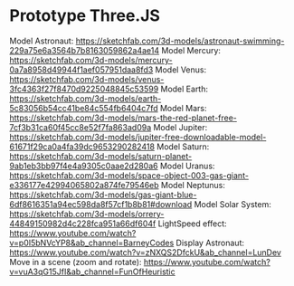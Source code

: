 # Prototype Three.JS
Model Astronaut: https://sketchfab.com/3d-models/astronaut-swimming-229a75e6a3564b7b8163059862a4ae14
Model Mercury: https://sketchfab.com/3d-models/mercury-0a7a8958d49944f1aef057951daa8fd3
Model Venus: https://sketchfab.com/3d-models/venus-3fc4363f27f8470d9225048845c53599
Model Earth: https://sketchfab.com/3d-models/earth-5c83056b54cc41be84c554fb6404c7fd
Model Mars: https://sketchfab.com/3d-models/mars-the-red-planet-free-7cf3b31ca60f45cc8e52f7fa863ad09a
Model Jupiter: https://sketchfab.com/3d-models/jupiter-free-downloadable-model-61671f29ca0a4fa39dc9653290282418
Model Saturn: https://sketchfab.com/3d-models/saturn-planet-9ab1eb3bb97f4e4a9305c0aae2d280a6
Model Uranus: https://sketchfab.com/3d-models/space-object-003-gas-giant-e336177e42994065802a874fe79546eb
Model Neptunus: https://sketchfab.com/3d-models/gas-giant-blue-6df8616351a94ec598da8f57cf1b8b81#download
Model Solar System: https://sketchfab.com/3d-models/orrery-44849150982d4c228fca951a66df604f
LightSpeed effect: https://www.youtube.com/watch?v=p0I5bNVcYP8&ab_channel=BarneyCodes
Display Astronaut: https://www.youtube.com/watch?v=zNXQS2DfckU&ab_channel=LunDev
Move in a scene (zoom and rotate): https://www.youtube.com/watch?v=vuA3qG15JfI&ab_channel=FunOfHeuristic
